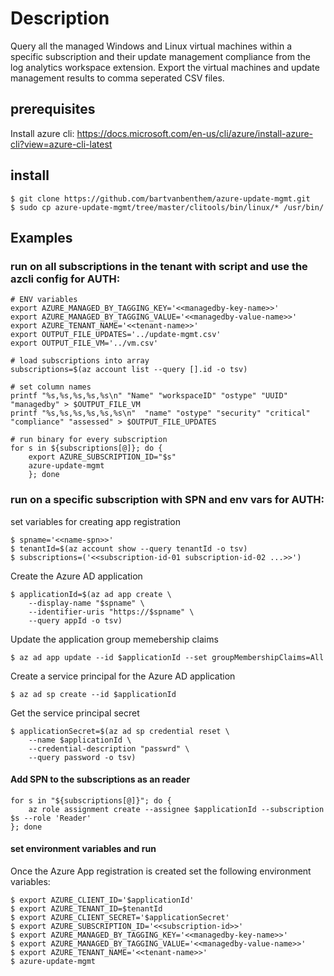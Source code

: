 # Description
Query all the managed Windows and Linux virtual machines within a specific subscription and their update management compliance from the log analytics workspace extension. Export the virtual machines and update management results to comma seperated CSV files.

## prerequisites
Install azure cli: https://docs.microsoft.com/en-us/cli/azure/install-azure-cli?view=azure-cli-latest

## install
``` shell
$ git clone https://github.com/bartvanbenthem/azure-update-mgmt.git
$ sudo cp azure-update-mgmt/tree/master/clitools/bin/linux/* /usr/bin/
```

## Examples

### run on all subscriptions in the tenant with script and use the azcli config for AUTH:
``` shell
# ENV variables
export AZURE_MANAGED_BY_TAGGING_KEY='<<managedby-key-name>>'
export AZURE_MANAGED_BY_TAGGING_VALUE='<<managedby-value-name>>'
export AZURE_TENANT_NAME='<<tenant-name>>'
export OUTPUT_FILE_UPDATES='../update-mgmt.csv'
export OUTPUT_FILE_VM='../vm.csv'

# load subscriptions into array
subscriptions=$(az account list --query [].id -o tsv)

# set column names
printf "%s,%s,%s,%s,%s\n" "Name" "workspaceID" "ostype" "UUID" "managedby" > $OUTPUT_FILE_VM
printf "%s,%s,%s,%s,%s,%s\n"  "name" "ostype" "security" "critical" "compliance" "assessed" > $OUTPUT_FILE_UPDATES

# run binary for every subscription
for s in ${subscriptions[@]}; do {
    export AZURE_SUBSCRIPTION_ID="$s"
    azure-update-mgmt
    }; done
```

### run on a specific subscription with SPN and env vars for AUTH:
set variables for creating app registration
``` shell
$ spname='<<name-spn>>'
$ tenantId=$(az account show --query tenantId -o tsv)
$ subscriptions=('<<subscription-id-01 subscription-id-02 ...>>')
```
    
Create the Azure AD application
``` shell
$ applicationId=$(az ad app create \
    --display-name "$spname" \
    --identifier-uris "https://$spname" \
    --query appId -o tsv)
```

Update the application group memebership claims
``` shell
$ az ad app update --id $applicationId --set groupMembershipClaims=All
```

Create a service principal for the Azure AD application
``` shell
$ az ad sp create --id $applicationId
```

Get the service principal secret
``` shell
$ applicationSecret=$(az ad sp credential reset \
    --name $applicationId \
    --credential-description "passwrd" \
    --query password -o tsv)
```

#### Add SPN to the subscriptions as an reader
``` shell
for s in "${subscriptions[@]}"; do {
    az role assignment create --assignee $applicationId --subscription $s --role 'Reader'
}; done
```

#### set environment variables and run
Once the Azure App registration is created set the following environment variables:
``` shell
$ export AZURE_CLIENT_ID='$applicationId'
$ export AZURE_TENANT_ID=$tenantId
$ export AZURE_CLIENT_SECRET='$applicationSecret'
$ export AZURE_SUBSCRIPTION_ID='<<subscription-id>>'
$ export AZURE_MANAGED_BY_TAGGING_KEY='<<managedby-key-name>>'
$ export AZURE_MANAGED_BY_TAGGING_VALUE='<<managedby-value-name>>'
$ export AZURE_TENANT_NAME='<<tenant-name>>'
$ azure-update-mgmt
```

